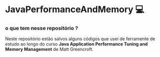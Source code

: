 # JavaPerformanceAndMemory 💻

### o que tem nesse repositório ? 
Neste repositório estão salvos alguns códigos que usei de ferramente de estudo ao longo do curso __Java Application Performance Tuning and Memory Management__ de Matt Greencroft. 
